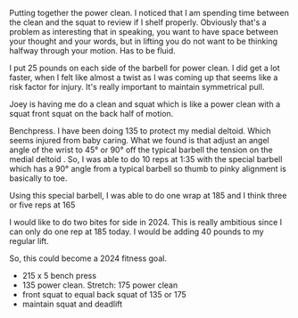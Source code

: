 Putting together the power clean. I noticed that I am spending time between the clean and the squat to review if I shelf properly. Obviously that's a problem as interesting that in speaking, you want to have space between your thought and your words, but in lifting you do not want to be thinking halfway through your motion. Has to be fluid.

I put 25 pounds on each side of the barbell for power clean. I did get a lot faster, when I felt like almost a twist as I was coming up that seems like a risk factor for injury. It's really important to maintain symmetrical pull. 

Joey is having me do a clean and squat which is like a power clean with a squat front squat on the back half of motion.

Benchpress. I have been doing 135 to protect my medial deltoid. Which seems injured from baby caring. What we found is that adjust an angel angle of the wrist to 45° or 90° off the typical barbell the tension on the medial deltoid . So, I was able to do 10 reps at 1:35 with the special barbell which has a 90° angle from a typical barbell so thumb to pinky alignment is basically to toe.

Using this special barbell, I was able to do one wrap at 185 and I think three or five reps at 165

I would like to do two bites for side in 2024. This is really ambitious since I can only do one rep at 185 today. I would be adding 40 pounds to my regular lift.

So, this could become a 2024 fitness goal.

- 215 x 5 bench press
- 135 power clean. Stretch: 175 power clean
- front squat to equal back squat of 135 or 175
- maintain squat and deadlift